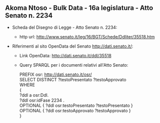 ## Akoma Ntoso - Bulk Data - 16a legislatura - Atto Senato n. 2234 ##

* Scheda del Disegno di Legge - Atto Senato n. 2234:
	* http url: http://www.senato.it/leg/16/BGT/Schede/Ddliter/35518.htm

* Riferimenti al sito OpenData del Senato http://dati.senato.it/:
	* Link OpenData: http://dati.senato.it/ddl/35518
	* Query SPARQL per i documenti relativi all'Atto Senato:

        PREFIX osr: <http://dati.senato.it/osr/>  
		SELECT DISTINCT ?testoPresentato ?testoApprovato  
		WHERE  
		{  
		    ?ddl a osr:Ddl.  
		    ?ddl osr:idFase 2234 .  
		    OPTIONAL { ?ddl osr:testoPresentato ?testoPresentato }  
		    OPTIONAL { ?ddl osr:testoApprovato ?testoApprovato }  
		}
		
